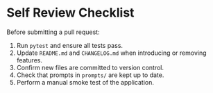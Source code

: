# Self Review Checklist

Before submitting a pull request:

1. Run `pytest` and ensure all tests pass.
2. Update `README.md` and `CHANGELOG.md` when introducing or removing features.
3. Confirm new files are committed to version control.
4. Check that prompts in `prompts/` are kept up to date.
5. Perform a manual smoke test of the application.
